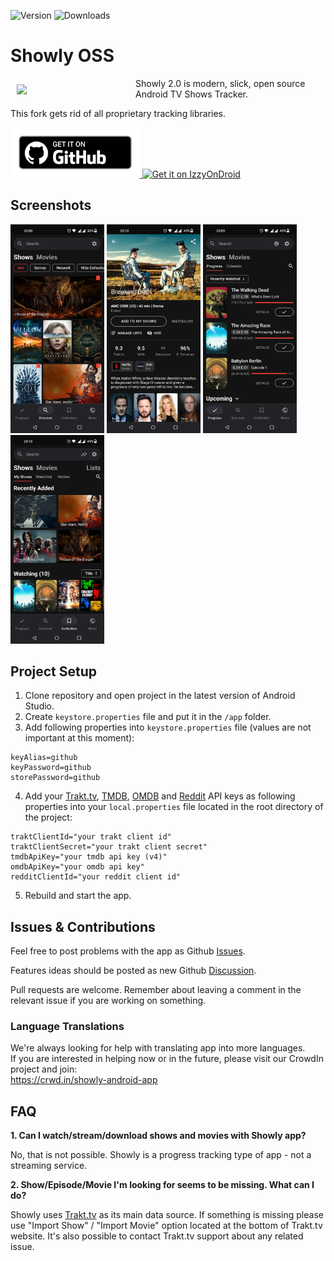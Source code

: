 ![Version](https://img.shields.io/github/v/tag/1RandomDev/showly-oss?style=flat&label=Version)
![Downloads](https://img.shields.io/github/downloads/1RandomDev/showly-oss/total?style=flat&label=Downloads)

# Showly OSS
<img src="https://i.ibb.co/ChBN7Lg/ic-launcher.png" align="left" width="180" hspace="10" vspace="10" />

Showly 2.0 is modern, slick, open source Android TV Shows Tracker.

This fork gets rid of all proprietary tracking libraries.

<a href="https://github.com/1RandomDev/showly-oss/releases/latest">
  <img
    alt="Get it on GitHub"
    height="80"
    src="badge_github.png"/>
</a>
<a href="https://apt.izzysoft.de/fdroid/index/apk/com.michaldrabik.showly_oss">
  <img
    alt="Get it on IzzyOnDroid"
    height="80"
    src="https://gitlab.com/IzzyOnDroid/repo/-/raw/master/assets/IzzyOnDroid.png"/>
</a>

## Screenshots

<div>
   <img src="assets/screenshots/github1a.jpg" width="150" alt="Screenshot 1">
   <img src="assets/screenshots/github2a.jpg" width="150" alt="Screenshot 2">
   <img src="assets/screenshots/github3a.jpg" width="150" alt="Screenshot 3">
   <img src="assets/screenshots/github4a.jpg" width="150" alt="Screenshot 4">
</div>

## Project Setup

1. Clone repository and open project in the latest version of Android Studio.
2. Create `keystore.properties` file and put it in the `/app` folder.
3. Add following properties into `keystore.properties` file (values are not important at this moment):
```
keyAlias=github
keyPassword=github
storePassword=github
```
4. Add your [Trakt.tv](https://trakt.tv/oauth/applications), [TMDB](https://developers.themoviedb.org/3/), [OMDB](http://www.omdbapi.com) and [Reddit](https://www.reddit.com/prefs/apps) API keys as following properties into your `local.properties` file located in the root directory of the project:
```
traktClientId="your trakt client id"
traktClientSecret="your trakt client secret"
tmdbApiKey="your tmdb api key (v4)"
omdbApiKey="your omdb api key"
redditClientId="your reddit client id"
```
5. Rebuild and start the app.

## Issues & Contributions

Feel free to post problems with the app as Github [Issues](https://github.com/1RandomDev/showly-oss/issues).

Features ideas should be posted as new Github [Discussion](https://github.com/1RandomDev/showly-oss/discussions).

Pull requests are welcome. Remember about leaving a comment in the relevant issue if you are working on something.

### Language Translations

We're always looking for help with translating app into more languages.<br>
If you are interested in helping now or in the future, please visit our CrowdIn project and join:<br>
https://crwd.in/showly-android-app

## FAQ

**1. Can I watch/stream/download shows and movies with Showly app?**

  No, that is not possible. Showly is a progress tracking type of app - not a streaming service.

**2. Show/Episode/Movie I'm looking for seems to be missing. What can I do?**

  Showly uses [Trakt.tv](https://trakt.tv) as its main data source.
  If something is missing please use "Import Show" / "Import Movie" option located at the bottom of Trakt.tv website.
  It's also possible to contact Trakt.tv support about any related issue.
